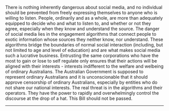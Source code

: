 There is nothing inherently dangerous about social media, and no individual should be prevented from
freely expressing themselves to anyone who is willing to listen. People, ordinarily and as a whole, are
more than adequately equipped to decide who and what to listen to, and whether or not they agree,
especially when they know and understand the source. The danger of social media lies in the
engagement algorithms that connect people to exotic information whose sources they neither know, nor
understand.
These algorithms bridge the boundaries of normal social interaction (including, but not limited to age and
level of education) and are what makes social media such a lucrative business. Entrusting the same
corporations who have the most to gain or lose to self regulate only ensures that their actions will be
aligned with their interests         - interests indifferent to the welfare and welbeing of ordinary Australians. The
Australian Government is supposed to represent ordinary Australians and it is unconscionable that it
should approve censorship of ordinary Australians, especially by entities who do not share our national
interests.
The real threat is in the algorithms and their operators. They have the power to rapidly and
overwhelmingly control the discourse at the drop of a hat.
This Bill should not be passed.


-----

